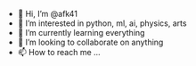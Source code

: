 - 👋 Hi, I’m @afk41
- 👀 I’m interested in python, ml, ai, physics, arts
- 🌱 I’m currently learning everything
- 💞️ I’m looking to collaborate on anything
- 📫 How to reach me ...

<!---
afk41/afk41 is a ✨ special ✨ repository because its `README.md` (this file) appears on your GitHub profile.
You can click the Preview link to take a look at your changes.
--->
